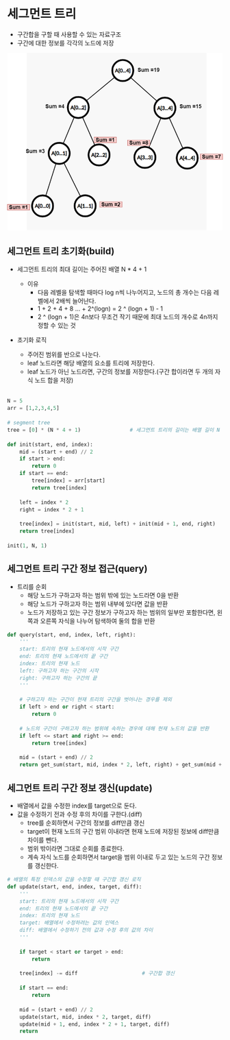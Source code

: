 # 세그먼트 트리

- 구간합을 구할 때 사용할 수 있는 자료구조
- 구간에 대한 정보를 각각의 노드에 저장

![segment_tree_example](./assets/2023-09-27-00-07-44.png)

## 세그먼트 트리 초기화(build)

- 세그먼트 트리의 최대 길이는 주어진 배열 N \* 4 + 1

  - 이유
    - 다음 레벨을 탐색할 때마다 log n씩 나누어지고, 노드의 총 개수는 다음 레벨에서 2배씩 늘어난다.
    - 1 + 2 + 4 + 8 ... + 2^(logn) = 2 ^ (logn + 1) - 1
    - 2 ^ (logn + 1)은 4n보다 무조건 작기 때문에 최대 노드의 개수로 4n까지 정할 수 있는 것

- 초기화 로직
  - 주어진 범위를 반으로 나눈다.
  - leaf 노드라면 해당 배열의 요소를 트리에 저장한다.
  - leaf 노드가 아닌 노드라면, 구간의 정보를 저장한다.(구간 합이라면 두 개의 자식 노드 합을 저장)

```python

N = 5
arr = [1,2,3,4,5]

# segment tree
tree = [0] * (N * 4 + 1)                # 세그먼트 트리의 길이는 배열 길이 N * 4을 최대로 설정(1부터 시작하기 위해 +1)

def init(start, end, index):
    mid = (start + end) // 2
    if start > end:
        return 0
    if start == end:
        tree[index] = arr[start]
        return tree[index]

    left = index * 2
    right = index * 2 + 1

    tree[index] = init(start, mid, left) + init(mid + 1, end, right)
    return tree[index]

init(1, N, 1)
```

## 세그먼트 트리 구간 정보 접근(query)

- 트리를 순회
  - 해당 노드가 구하고자 하는 범위 밖에 있는 노드라면 0을 반환
  - 해당 노드가 구하고자 하는 범위 내부에 있다면 값을 반환
  - 노드가 저장하고 있는 구간 정보가 구하고자 하는 범위의 일부만 포함한다면, 왼쪽과 오른쪽 자식을 나누어 탐색하여 둘의 합을 반환

```python
def query(start, end, index, left, right):
    '''
    start: 트리의 현재 노드에서의 시작 구간
    end: 트리의 현재 노드에서의 끝 구간
    index: 트리의 현재 노드
    left: 구하고자 하는 구간의 시작
    right: 구하고자 하는 구간의 끝
    '''

    # 구하고자 하는 구간이 현재 트리의 구간을 벗어나는 경우를 제외
    if left > end or right < start:
        return 0

    # 노드의 구간이 구하고자 하는 범위에 속하는 경우에 대해 현재 노드의 값을 반환
    if left <= start and right >= end:
        return tree[index]

    mid = (start + end) // 2
    return get_sum(start, mid, index * 2, left, right) + get_sum(mid + 1, end, index * 2 + 1, left, right)

```

## 세그먼트 트리 구간 정보 갱신(update)

- 배열에서 값을 수정한 index를 target으로 둔다.
- 값을 수정하기 전과 수정 후의 차이를 구한다.(diff)
  - tree를 순회하면서 구간의 정보를 diff만큼 갱신
  - target이 현재 노드의 구간 범위 이내라면 현재 노드에 저장된 정보에 diff만큼 차이를 뺀다.
  - 범위 밖이라면 그대로 순회를 종료한다.
  - 계속 자식 노드를 순회하면서 target을 범위 이내로 두고 있는 노드의 구간 정보를 갱신한다.

```python
# 배열의 특정 인덱스의 값을 수정할 때 구간합 갱신 로직
def update(start, end, index, target, diff):
    '''
    start: 트리의 현재 노드에서의 시작 구간
    end: 트리의 현재 노드에서의 끝 구간
    index: 트리의 현재 노드
    target: 배열에서 수정하려는 값의 인덱스
    diff: 배열에서 수정하기 전의 값과 수정 후의 값의 차이
    '''

    if target < start or target > end:
        return

    tree[index] -= diff                     # 구간합 갱신

    if start == end:
        return

    mid = (start + end) // 2
    update(start, mid, index * 2, target, diff)
    update(mid + 1, end, index * 2 + 1, target, diff)
    return
```

